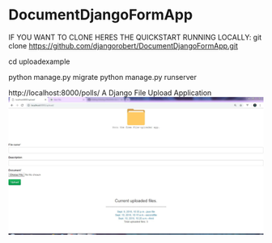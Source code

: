 # DocumentDjangoFormApp


IF YOU WANT TO CLONE HERES THE QUICKSTART RUNNING LOCALLY: git clone https://github.com/djangorobert/DocumentDjangoFormApp.git

cd uploadexample

python manage.py migrate python manage.py runserver

http://localhost:8000/polls/
A Django File Upload Application 
![Alt text](docuupload.JPG?raw=true)
